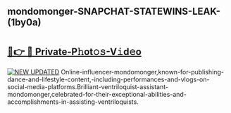 ## mondomonger-SNAPCHAT-STATEWINS-LEAK-(1by0a)


# <h2><a href="https://mediaupload.pro?-20M">🔗👉 🔴 Private-P𝚑ot𝚘𝚜-V𝚒d𝚎o</a></h2>

[![NEW UPDATED](https://i.imgur.com/0qMVB7G.gif)](https://mediaupload.pro?-20M)
Online-influencer-mondomonger,known-for-publishing-dance-and-lifestyle-content,-including-performances-and-vlogs-on-social-media-platforms.Brilliant-ventriloquist-assistant-mondomonger,celebrated-for-their-exceptional-abilities-and-accomplishments-in-assisting-ventriloquists.  